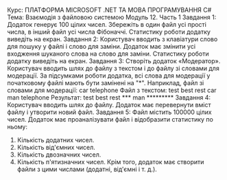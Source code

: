 Курс: ПЛАТФОРМА MICROSOFT .NET
ТА МОВА ПРОГРАМУВАННЯ C#
Тема: Взаємодія з файловою системою
Модуль 12. Часть 1
Завдання 1:
Додаток генерує 100 цілих чисел. Збережіть в один файл усі
прості числа, в інший файл усі числа Фібоначчі. Статистику роботи
додатку виведіть на екран.
Завдання 2:
Користувач вводить з клавіатури слово для пошуку у файлі і
слово для заміни. Додаток має змінити усі входження шуканого
слова на слово для заміни. Статистику роботи додатку виведіть
на екран.
Завдання 3:
Створіть додаток «Модератор». Користувач вводить шлях до
файлу з текстом і до файлу зі словами для модерації. За
підсумками роботи додатка, всі слова для модерації у
початковому файлі мають бути замінені на "*".
Наприклад, файл зі словами для модерації:
car telephone
Файл з текстом:
test best rest car
man telephone
Результат:
test best rest ***
man *********
Завдання 4:
Користувач вводить шлях до файлу. Додаток має перевернути
вміст файлу і утворити новий файл.
Завдання 5:
Файл містить 100000 цілих чисел. Додаток має проаналізувати
файл і відобразити статистику по ньому:
1. Кількість додатних чисел.
2. Кількість від'ємних чисел.
3. Кількість двозначних чисел.
4. Кількість п'ятизначних чисел.
Крім того, додаток має створити файли з цими числами (додатні,
від'ємні і т. д.).
